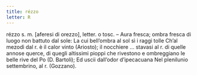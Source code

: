 ```yaml
---
title: rézzo
letter: R
---
```

rézzo s. m. [aferesi di orezzo], letter. o tosc. – Aura fresca; ombra fresca di luogo non battuto dal sole: La cui bell’ombra al sol sì i raggi tolle Ch’al mezodì dal r. è il calor vinto (Ariosto); il nocchiere ... stavasi al r. di quelle annose querce, di quegli altissimi pioppi che rivestono e ombreggiano le belle rive del Po (D. Bartoli); Ed uscii dall’odor d’ipecacuana Nel plenilunio settembrino, al r. (Gozzano).